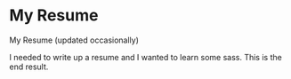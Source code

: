 # My Resume
My Resume (updated occasionally)

I needed to write up a resume and I wanted to learn some sass.
This is the end result.
